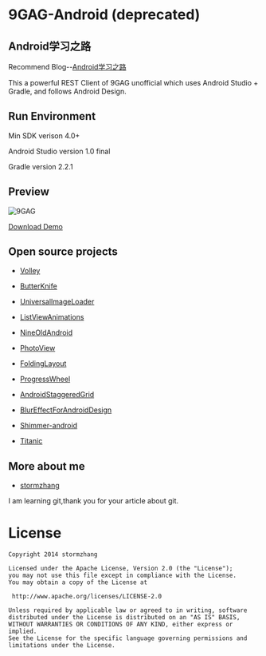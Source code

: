 9GAG-Android (deprecated)
=====================

## Android学习之路

Recommend Blog--[Android学习之路](http://stormzhang.com/android/2014/07/07/learn-android-from-rookie/)

This a powerful REST Client of 9GAG unofficial which uses Android Studio + Gradle, and follows Android Design.

## Run Environment

Min SDK verison 4.0+

Android Studio version 1.0 final

Gradle version 2.2.1

## Preview

![9GAG](http://ww4.sinaimg.cn/mw1024/af63c0e3gw1eg8ahf4b1yj21kw0szqc8.jpg)

[Download Demo](https://github.com/stormzhang/9GAG/releases/download/v1.0.0/9GAG_v1.0.0.apk)


## Open source projects

* [Volley](https://android.googlesource.com/platform/frameworks/volley)

* [ButterKnife](http://jakewharton.github.io/butterknife/)

* [UniversalImageLoader](https://github.com/nostra13/Android-Universal-Image-Loader)

* [ListViewAnimations](https://github.com/nhaarman/ListViewAnimations)

* [NineOldAndroid](http://nineoldandroids.com/)

* [PhotoView](https://github.com/chrisbanes/PhotoView)

* [FoldingLayout](https://github.com/tibi1712/Folding-Android)

* [ProgressWheel](https://github.com/Todd-Davies/ProgressWheel)

* [AndroidStaggeredGrid](https://github.com/etsy/AndroidStaggeredGrid)

* [BlurEffectForAndroidDesign](https://github.com/PomepuyN/BlurEffectForAndroidDesign)

* [Shimmer-android](https://github.com/RomainPiel/Shimmer-android)

* [Titanic](https://github.com/RomainPiel/Titanic)

## More about me

* [stormzhang](http://stormzhang.com/)

I am learning git,thank you for your article about git.

License
============

    Copyright 2014 stormzhang

	Licensed under the Apache License, Version 2.0 (the "License");
	you may not use this file except in compliance with the License.
	You may obtain a copy of the License at

     http://www.apache.org/licenses/LICENSE-2.0

	Unless required by applicable law or agreed to in writing, software
	distributed under the License is distributed on an "AS IS" BASIS,
	WITHOUT WARRANTIES OR CONDITIONS OF ANY KIND, either express or implied.
	See the License for the specific language governing permissions and
	limitations under the License.
